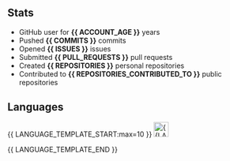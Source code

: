 ## Stats

- GitHub user for **{{ ACCOUNT_AGE }}** years
- Pushed **{{ COMMITS }}** commits
- Opened **{{ ISSUES }}** issues
- Submitted **{{ PULL_REQUESTS }}** pull requests
- Created **{{ REPOSITORIES }}** personal repositories
- Contributed to **{{ REPOSITORIES_CONTRIBUTED_TO }}** public repositories

## Languages

{{ LANGUAGE_TEMPLATE_START:max=10 }}
<img src="https://img.shields.io/static/v1?style=plastic&label=%E2%A0%80&color=555&labelColor={{LANGUAGE_COLOR:uri}}&message={{LANGUAGE_NAME:uri}}%EF%B8%B1{{LANGUAGE_PERCENT:uri}}%25" height="30" alt="{{LANGUAGE_NAME}}">

{{ LANGUAGE_TEMPLATE_END }}
